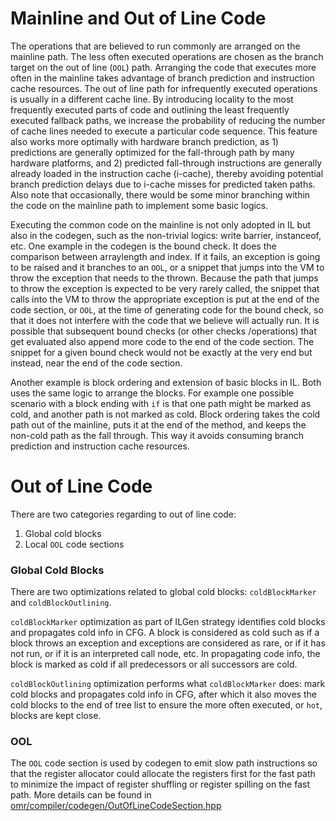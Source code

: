 <!--
Copyright IBM Corp. and others 2021

This program and the accompanying materials are made available under
the terms of the Eclipse Public License 2.0 which accompanies this
distribution and is available at https://www.eclipse.org/legal/epl-2.0/
or the Apache License, Version 2.0 which accompanies this distribution and
is available at https://www.apache.org/licenses/LICENSE-2.0.

This Source Code may also be made available under the following
Secondary Licenses when the conditions for such availability set
forth in the Eclipse Public License, v. 2.0 are satisfied: GNU
General Public License, version 2 with the GNU Classpath
Exception [1] and GNU General Public License, version 2 with the
OpenJDK Assembly Exception [2].

[1] https://www.gnu.org/software/classpath/license.html
[2] https://openjdk.org/legal/assembly-exception.html

SPDX-License-Identifier: EPL-2.0 OR Apache-2.0 OR GPL-2.0-only WITH Classpath-exception-2.0 OR GPL-2.0-only WITH OpenJDK-assembly-exception-1.0
-->

# Mainline and Out of Line Code
The operations that are believed to run commonly are arranged on the mainline path. The less often executed operations
are chosen as the branch target on the out of line (`OOL`) path. Arranging the code that executes more often in the
mainline takes advantage of branch prediction and instruction cache resources. The out of line path for infrequently
executed operations is usually in a different cache line. By introducing locality to the most frequently executed parts
of code and outlining the least frequently executed fallback paths, we increase the probability of reducing the number
of cache lines needed to execute a particular code sequence. This feature also works more optimally with hardware
branch prediction, as 1) predictions are generally optimized for the fall-through path by many hardware platforms,
and 2) predicted fall-through instructions are generally already loaded in the instruction cache (i-cache), thereby
avoiding potential branch prediction delays due to i-cache misses for predicted taken paths. Also note that
occasionally, there would be some minor branching within the code on the mainline path to implement some basic logics.

Executing the common code on the mainline is not only adopted in IL but also in the codegen, such as the non-trivial
logics: write barrier, instanceof, etc. One example in the codegen is the bound check. It does the comparison between
arraylength and index. If it fails, an exception is going to be raised and it branches to an `OOL`, or a snippet that
jumps into the VM to throw the exception that needs to the thrown. Because the path that jumps to throw the exception
is expected to be very rarely called, the snippet that calls into the VM to throw the appropriate exception is put at
the end of the code section, or `OOL`, at the time of generating code for the bound check, so that it does not
interfere with the code that we believe will actually run. It is possible that subsequent bound checks (or other checks
/operations) that get evaluated also append more code to the end of the code section. The snippet for a given bound
check would not be exactly at the very end but instead, near the end of the code section.

Another example is block ordering and extension of basic blocks in IL. Both uses the same logic to arrange the blocks.
For example one possible scenario with a block ending with `if` is that one path might be marked as cold, and another
path is not marked as cold. Block ordering takes the cold path out of the mainline, puts it at the end of the method,
and keeps the non-cold path as the fall through. This way it avoids consuming branch prediction and instruction cache
resources.

# Out of Line Code

There are two categories regarding to out of line code:
1. Global cold blocks
2. Local `OOL` code sections

###  Global Cold Blocks
There are two optimizations related to global cold blocks: `coldBlockMarker` and `coldBlockOutlining`.

`coldBlockMarker` optimization as part of ILGen strategy identifies cold blocks and propagates cold info in CFG.
A block is considered as cold such as if a block throws an exception and exceptions are considered as rare, or if
it has not run, or if it is an interpreted call node, etc. In propagating code info, the block is marked as cold
if all predecessors or all successors are cold.

`coldBlockOutlining` optimization performs what `coldBlockMarker` does: mark cold blocks and propagates cold info
in CFG, after which it also moves the cold blocks to the end of tree list to ensure the more often executed,
or `hot`, blocks are kept close.


### OOL

The `OOL` code section is used by codegen to emit slow path instructions so that the register allocator could
allocate the registers first for the fast path to minimize the impact of register shuffling or register spilling
on the fast path. More details can be found in [omr/compiler/codegen/OutOfLineCodeSection.hpp](https://github.com/eclipse/omr/blob/2ccbf5e8ce2cc1f7b0888e562ca9ee11e712f5d9/compiler/codegen/OutOfLineCodeSection.hpp#L36-L106)

